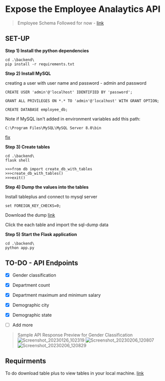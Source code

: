 # Expose the Employee Analaytics API

>Employee Schema Followed for now - [link](https://docs.google.com/document/d/1ZEMlIfdAfIX5MGkqnLqinR9kjYMhCoAZb6q2wURWrI0/edit)

## SET-UP

**Step 1) Install the python dependencies**

```
cd .\backend\
pip install -r requirements.txt
```

**Step 2) Install MySQL**

creating a user with user name and password - admin and password

```
CREATE USER 'admin'@'localhost' IDENTIFIED BY 'password';

GRANT ALL PRIVILEGES ON *.* TO 'admin'@'localhost' WITH GRANT OPTION;

CREATE DATABASE employee_db;
```

Note if MySQL isn't added in environment variables add this path:
```
C:\Program Files\MySQL\MySQL Server 8.0\bin
```
[fix](https://sebhastian.com/mysql-not-recognized-fix/)

**Step 3) Create tables**

```
cd .\backend\
flask shell

>>>from db import create_db_with_tables
>>>create_db_with_tables() 
>>>exit()
```

**Step 4) Dump the values into the tables**

Install tableplus and connect to mysql server 
```
set FOREIGN_KEY_CHECKS=0;
```

Download the dump [link](https://drive.google.com/drive/folders/1tvaCl2A723MBiUxC3QHAAlU9oN-udogq?usp=share_link)

Click the each table and import the sql-dump data

**Step 5) Start the Flask application**
```
cd .\backend\
python app.py
```


## TO-DO - API Endpoints
- [x] Gender classification
- [x] Department count
- [x] Department maximum and minimum salary 
- [x] Demographic city
- [x] Demographic state 
- [ ] Add more


>Sample API Response Preview for Gender Classification
![Screenshot_20230126_102319](https://user-images.githubusercontent.com/62739618/214899280-c5a8603b-c451-4b1f-8c4d-e77f055ffc02.png)
![Screenshot_20230206_120807](https://user-images.githubusercontent.com/62739618/216838398-569b383b-1fee-4483-927f-73709b650505.png)
![Screenshot_20230206_120829](https://user-images.githubusercontent.com/62739618/216838406-e7f705b1-493f-4d2f-ace0-2b2fd0e9a41a.png)


## Requirments 
To do download table plus to view tables in your local machine. [link](https://tableplus.com/windows)
